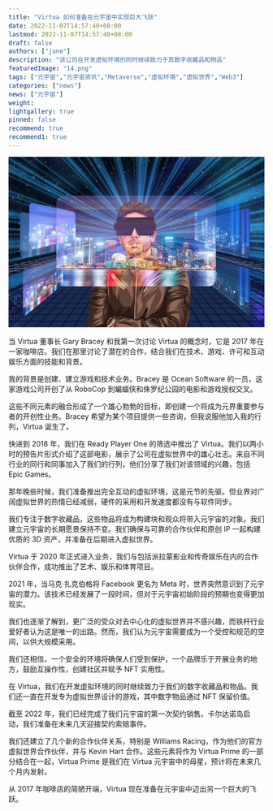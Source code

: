 ```yaml
---
title: "Virtua 如何准备在元宇宙中实现巨大飞跃"
date: 2022-11-07T14:57:40+08:00
lastmod: 2022-11-07T14:57:40+08:00
draft: false
authors: ["june"]
description: "该公司在开发虚拟环境的同时继续致力于其数字收藏品和物品"
featuredImage: "14.png"
tags: ["元宇宙","元宇宙资讯","Metaverse","虚拟环境","虚拟世界","Web3"]
categories: ["news"]
news: ["元宇宙"]
weight: 
lightgallery: true
pinned: false
recommend: true
recommend1: true
---
```




![元宇宙](13.jpg)



当 Virtua 董事长 Gary Bracey 和我第一次讨论 Virtua 的概念时，它是 2017 年在一家咖啡店。我们在那里讨论了潜在的合作，结合我们在技术、游戏、许可和互动娱乐方面的技能和背景。

我的背景是创建、建立游戏和技术业务。Bracey 是 Ocean Software 的一员，这家游戏公司开创了从 RoboCop 到蝙蝠侠和侏罗纪公园的电影和游戏授权交叉。

这些不同元素的融合形成了一个雄心勃勃的目标，即创建一个将成为元界重要参与者的开创性业务。Bracey 希望为某个项目提供一些咨询，但我说服他加入我的行列，Virtua 诞生了。

快进到 2018 年，我们在 Ready Player One 的筛选中推出了 Virtua。我们以两小时的预告片形式介绍了这部电影，展示了公司在虚拟世界中的雄心壮志。来自不同行业的同行和同事加入了我们的行列，他们分享了我们对该领域的兴趣，包括 Epic Games。

那年晚些时候，我们准备推出完全互动的虚拟环境，这是元节的先驱。但业界对广阔虚拟世界的热情已经减弱，硬件的采用和开发速度都没有与软件同步。

我们专注于数字收藏品，这些物品将成为构建块和观众将带入元宇宙的对象。我们建立元宇宙的长期愿景保持不变。我们确保与可靠的合作伙伴和原创 IP 一起构建优质的 3D 资产，并准备在后期进入虚拟世界。

Virtua 于 2020 年正式进入业务，我们与包括派拉蒙影业和传奇娱乐在内的合作伙伴合作，成功推出了艺术、娱乐和体育项目。

2021 年，当马克·扎克伯格将 Facebook 更名为 Meta 时，世界突然意识到了元宇宙的潜力。该技术已经发展了一段时间，但对于元宇宙初始阶段的预期也变得更加现实。

我们也逐渐了解到，更广泛的受众对去中心化的虚拟世界并不感兴趣，而铁杆行业爱好者认为这是唯一的出路。然而，我们认为元宇宙需要成为一个受控和规范的空间，以供大规模采用。

我们还相信，一个安全的环境将确保人们受到保护，一个品牌乐于开展业务的地方，鼓励互操作性，创建社区并赋予 NFT 实用性。

在 Virtua，我们在开发虚拟环境的同时继续致力于我们的数字收藏品和物品。我们还一直在开发专为虚拟世界设计的游戏，其中数字物品通过 NFT 保留价值。

截至 2022 年，我们已经完成了我们元宇宙的第一次契约销售。卡尔达诺岛启动，我们准备在未来几天迎接契约索赔事件。

我们还建立了几个新的合作伙伴关系，特别是 Williams Racing，作为他们的官方虚拟世界合作伙伴，并与 Kevin Hart 合作。这些元素将作为 Virtua Prime 的一部分结合在一起，Virtua Prime 是我们在 Virtua 元宇宙中的母星，预计将在未来几个月内发射。

从 2017 年咖啡店的简陋开端，Virtua 现在准备在元宇宙中迈出另一个巨大的飞跃。